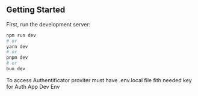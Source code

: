 ## Getting Started

First, run the development server:

```bash
npm run dev
# or
yarn dev
# or
pnpm dev
# or
bun dev
```

To access Authentificator proviter must have .env.local file fith needed key for Auth App Dev Env
